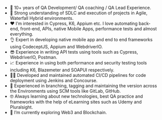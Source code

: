- 💼 10+ years of QA Development/ QA coaching / QA Lead Experience.
- 💪 Strong understanding of SDLC and execution of projects in Agile, Waterfall Hybrid environments.
- ❤️ I’m interested in Cypress, K6, Appium etc. I love automating back-end, front-end, APIs, native Mobile Apps, performance tests and almost everything.
- 👌 Expert in developing native mobile app and end to end frameworks using CodeceptJS, Appium and WebdriverIO.
- 😎 Experience in writing API tests using tools such as Cypress, WebdriverIO, Postman.
- 📈 Experience in using both performance and security testing tools including K6, Blazemeter and SOAPUI respectively.
- 👨‍💻 Developed and maintained automated CI/CD pipelines for code deployment using Jenkins and Concourse.
- 🌱 Experienced in branching, tagging and maintaining the version across the Environments using SCM tools like GitLab, GitHub.
- 🤓 Always learning about new technologies, best QA practice and frameworks with the help of eLearning sites such as Udemy and Pluralsight.
- 🚀 I’m currently exploring Web3 and Blockchain.

<!---
rajjo999/rajjo999 is a ✨ special ✨ repository because its `README.md` (this file) appears on your GitHub profile.
You can click the Preview link to take a look at your changes.
--->
